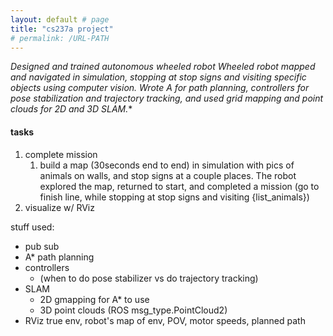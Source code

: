 ```yaml
---
layout: default # page
title: "cs237a project"
# permalink: /URL-PATH
---
```

*Designed and trained autonomous wheeled robot*
**Wheeled robot mapped and navigated in simulation, stopping at stop signs and visiting specific objects using computer vision. Wrote A* for path planning, controllers for pose stabilization and trajectory tracking, and used grid mapping and point clouds for 2D and 3D SLAM.**
#### tasks
1. complete mission
	1. build a map (30seconds end to end) in simulation with pics of animals on walls, and stop signs at a couple places. The robot explored the map, returned to start, and completed a mission (go to finish line, while stopping at stop signs and visiting {list_animals})
2. visualize w/ RViz

stuff used:
- pub sub 
- A* path planning
- controllers
	- (when to do pose stabilizer vs do trajectory tracking)
- SLAM
	- 2D gmapping for A* to use
	- 3D point clouds (ROS msg_type.PointCloud2)
- RViz
	true env, robot's map of env, POV, motor speeds, planned path
